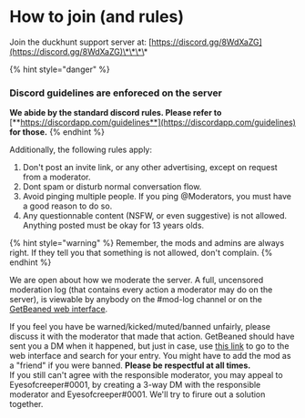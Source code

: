 # How to join \(and rules\)

Join the duckhunt support server at: [https://discord.gg/8WdXaZG](https://discord.gg/8WdXaZG)\*\*\*\*

{% hint style="danger" %}
### **Discord guidelines are enforeced on the server**

**We abide by the standard discord rules. Please refer to** [**https://discordapp.com/guidelines**](https://discordapp.com/guidelines) **for those.**
{% endhint %}

Additionally, the following rules apply:

1. Don't post an invite link, or any other advertising, except on request from a moderator.
2. Dont spam or disturb normal conversation flow.
3. Avoid pinging multiple people. If you ping @Moderators, you must have a good reason to do so. 
4. Any questionnable content \(NSFW, or even suggestive\) is not allowed. Anything posted must be okay for 13 years olds.

{% hint style="warning" %}
Remember, the mods and admins are always right. If they tell you that something is not allowed, don't complain.
{% endhint %}

We are open about how we moderate the server. A full, uncensored moderation log \(that contains every action a moderator may do on the server\), is viewable by anybody on the \#mod-log channel or on the [GetBeaned web interface](https://getbeaned.me/guilds/195260081036591104).

If you feel you have be warned/kicked/muted/banned unfairly, please discuss it with the moderator that made that action. GetBeaned should have sent you a DM when it happened, but just in case, use [this link](https://getbeaned.me/guilds/195260081036591104) to go to the web interface and search for your entry. You might have to add the mod as a "friend" if you were banned. **Please be respectful at all times.**  
If you still can't agree with the responsible moderator, you may appeal to Eyesofcreeper\#0001, by creating a 3-way DM with the responsible moderator and Eyesofcreeper\#0001. We'll try to firure out a solution together.

